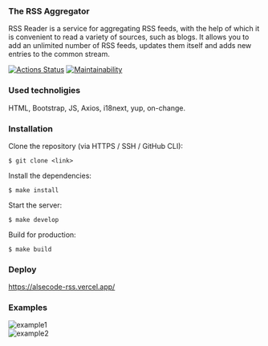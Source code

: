 ### The RSS Aggregator
RSS Reader is a service for aggregating RSS feeds, with the help of which it is convenient to read a variety of sources, such as blogs. It allows you to add an unlimited number of RSS feeds, updates them itself and adds new entries to the common stream.

[![Actions Status](https://github.com/Alsecode/frontend-project-11/workflows/hexlet-check/badge.svg)](https://github.com/Alsecode/frontend-project-11/actions)
[![Maintainability](https://api.codeclimate.com/v1/badges/efc5b0f445447213df8e/maintainability)](https://codeclimate.com/github/Alsecode/frontend-project-11/maintainability)

### Used technoligies
HTML, Bootstrap, JS, Axios, i18next, yup, on-change.

### Installation
Clone the repository (via HTTPS / SSH / GitHub CLI):
```
$ git clone <link>
```
Install the dependencies:
```
$ make install
```
Start the server:
```
$ make develop
```
Build for production:
```
$ make build
```

### Deploy
https://alsecode-rss.vercel.app/

### Examples
<img src="https://github.com/Alsecode/rss-reader/blob/main/examples/rss2.JPG" alt="example1"/>
<br>
<img src="https://github.com/Alsecode/rss-reader/blob/main/examples/rss3.JPG" alt="example2"/>

